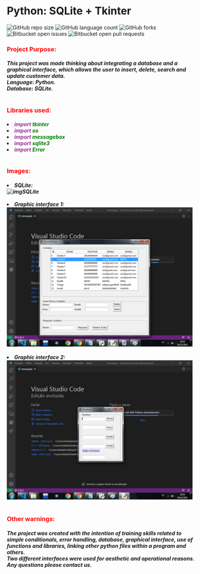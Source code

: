 # Python: SQLite + Tkinter

![GitHub repo size](https://img.shields.io/github/repo-size/KauaMB2/Python-SQLite-Tkinter?style=for-the-badge)
![GitHub language count](https://img.shields.io/github/languages/count/KauaMB2/Python-SQLite-Tkinter?style=for-the-badge)
![GitHub forks](https://img.shields.io/github/forks/KauaMB2/Python-SQLite-Tkinter?style=for-the-badge)
![Bitbucket open issues](https://img.shields.io/bitbucket/issues/KauaMB2/Python-SQLite-Tkinter?style=for-the-badge)
![Bitbucket open pull requests](https://img.shields.io/bitbucket/pr-raw/KauaMB2/Python-SQLite-Tkinter?style=for-the-badge)

<h3><font color="#FF0000"> Project Purpose: </font></h3>
<h5>This project was made thinking about integrating a database and a graphical interface, which allows the user to insert, delete, search and update customer data.
<br>Language: Python.
<br>Database: SQLite.
</h5>
<h1></h1>
<h3><font color="#FF0000"> Libraries used: </font></h3>
<h5>
<li><font color = "#939"> import </font> <font color = "#008000"> tkinter</font>
<li><font color = "#939"> import </font> <font color = "#008000"> os </font>
<li><font color = "#939"> import </font> <font color = "#008000"> messagebox </font>
<li><font color="#939"> import </font> <font color="#008000"> sqlite3 </font>
<li><font color = "#939"> import </font> <font color = "#008000"> Error </font>
</h5>
<h1></h1>
<h3><font color="#FF0000"> Images: </font></h3>
<div>
<h5>
<li>SQLite:
  <br>
<img src="img/img/imagemBancoDeDados.png" alt="imgSQLite" width = 500>
<br><br>
<li>Graphic interface 1:
  <br>
<img src="img/imagemInterfaceGrafica.png" alt="imgTkinter1" width = 500>
<br><br>
<li>Graphic interface 2:
  <br>
<img src="img/imagemAtualizar.png" alt="imgTkinter2" width = 500>
</div>
<h1></h1>
</h5>
<h3><font color="#FF0000"> Other warnings: </font></h3>
<h5>The project was created with the intention of training skills related to simple conditionals, error handling, database, graphical interface, use of functions and libraries, linking other python files within a program and others.<br>
Two different interfaces were used for aesthetic and operational reasons. Any questions please contact us.
</h5>
